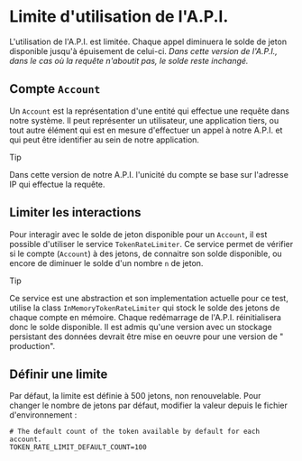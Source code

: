# Limite d'utilisation de l'A.P.I.

L'utilisation de l'A.P.I. est limitée. Chaque appel diminuera le solde de jeton disponible jusqu'à épuisement de
celui-ci.
*Dans cette version de l'A.P.I., dans le cas où la requête n'aboutit pas, le solde reste inchangé.*

## Compte `Account`

Un `Account` est la représentation d'une entité qui effectue une requête dans notre système. Il peut représenter un
utilisateur,
une application tiers, ou tout autre élément qui est en mesure d'effectuer un appel à notre A.P.I. et qui peut être
identifier au sein de notre application.

> [!TIP]
> Dans cette version de notre A.P.I. l'unicité du compte se base sur l'adresse IP qui effectue la requête.

## Limiter les interactions

Pour interagir avec le solde de jeton disponible pour un `Account`, il est possible d'utiliser le
service `TokenRateLimiter`.
Ce service permet de vérifier si le compte (`Account`) à des jetons, de connaitre son solde disponible, ou encore de
diminuer le solde
d'un nombre `n` de jeton.

> [!TIP]
> Ce service est une abstraction et son implementation actuelle pour ce test, utilise la
> class `InMemoryTokenRateLimiter` qui stock
> le solde des jetons de chaque compte en mémoire. Chaque redémarrage de l'A.P.I. réinitialisera donc le solde
> disponible.
> Il est admis qu'une version avec un stockage persistant des données devrait être mise en oeuvre pour une version de "
> production".

## Définir une limite

Par défaut, la limite est définie à 500 jetons, non renouvelable.
Pour changer le nombre de jetons par défaut, modifier la valeur depuis le fichier d'environnement :

```dotenv
# The default count of the token available by default for each account.
TOKEN_RATE_LIMIT_DEFAULT_COUNT=100
```
